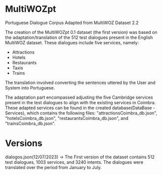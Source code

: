 # MultiWOZpt
Portuguese Dialogue Corpus Adapted from MultiWOZ Dataset 2.2

The creation of the MultiWOZpt 0.1 dataset (the first version) was based on the adaptation/translation of the 512 test dialogues present in the English MultiWOZ dataset. These dialogues include five services, namely:
+ Attractions
+ Hotels
+ Restaurants
+ Taxis
+ Trains
  
The translation involved converting the sentences uttered by the User and System into Portuguese. 

The adaptation part encompassed adjusting the five Cambridge services present in the test dialogues to align with the existing services in Coimbra. These adapted services can be found in the created database(DataBase - Services), which contains the following files: "attractionsCoimbra_db.json", "hotelsCoimbra_db.json", "restaurantsCoimbra_db.json", and "trainsCoimbra_db.json".

# Versions
dialogos.json(12/07/2023) -> The First version of the dataset contains 512 test dialogues, 1003 services, and 3240 intents. The dialogues were translated over the period from January to July.
